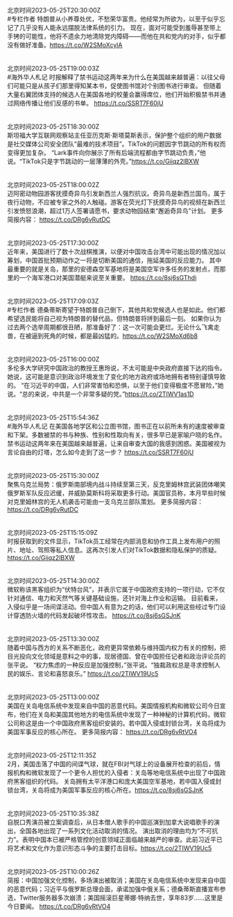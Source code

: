 北京时间2023-05-25T20:30:00Z<br>#专栏作者 特朗普从小养尊处优，不愁荣华富贵。他经常为所欲为，以至于似乎忘记了几乎没有人能永远摆脱法律系统的引力。
现在，面对可能受到羞辱甚至带上手铐的可能性，他将不遗余力地清除党内障碍——而他在共和党内的对手，似乎都没有做好准备。https://t.co/W2SMoXcylA<br><br><br>北京时间2023-05-25T19:00:03Z<br>#海外华人札记 时报解释了禁书运动这两年来为什么在美国越来越普遍：以往父母们可能只是从孩子们那里得知某本书，促使图书馆对个别图书进行审查。
但随着大量右翼团体支持的候选人在美国各地的校董会赢得席位，他们开始积极禁书并通过网络传播让他们反感的书单。 https://t.co/SSRT7F60jU<br><br><br>北京时间2023-05-25T18:30:00Z<br>斯坦福大学互联网观察站主任亚历克斯·斯塔莫斯表示，保护整个组织的用户数据是社交媒体公司安全团队“最难的技术项目”。TikTok的问题因字节跳动的所有权而变得更加复杂。
“Lark事件向你展示了所有后端流程都由字节跳动负责，”他说。“TikTok只是字节跳动的一层薄薄的外壳。”https://t.co/Giiqz2lBXW<br><br><br>北京时间2023-05-25T18:00:02Z<br>迈阿密动物园游客抚摸奇异鸟引发新西兰人强烈抗议。奇异鸟是新西兰国鸟，属于夜行动物，不应被专家之外的人触碰。游客在荧光灯下抚摸奇异鸟的视频在新西兰引发愤怒浪潮，超过1万人签署请愿书，要求动物园结束“邂逅奇异鸟”计划。
更多简报内容： https://t.co/DRg6vRutDC<br><br><br>北京时间2023-05-25T17:30:00Z<br>近年来，美国进行了数十次战棋推演，以便对中国攻击台湾中可能出现的情况加以筹划，中国首批预期动作之一将是切断美国的通信，拖延美国的反应能力。
其中最重要的就是关岛，那里的安德森空军基地将是美国空军许多任务的发射点，而那里的一个海军港口对美国潜艇来说至关重要。 https://t.co/8sj6sGThdi<br><br><br>北京时间2023-05-25T17:09:03Z<br>#专栏作者 德桑蒂斯寄望于特朗普自己倒下，其他共和党候选人也是如此。他们都希望选民能将自己视为特朗普的替代品，但特朗普将拼到最后一刻。
如果你认为过去两个选举周期都很丑陋，那准备好了：这一次可能会更烂。无论什么飞禽走兽，在被逼到死角的时候，都是最凶猛的。https://t.co/W2SMoXd6b8<br><br><br>北京时间2023-05-25T16:00:00Z<br>多伦多大学研究中国政治的教授王惠玲说，不太可能是中央政府直接下达的指令。她说，这可能是意识到政治环境发生了变化的地方政府或场地拥有者特别谨慎导致的。
“在习近平的中国，人们非常害怕和恐惧，以至于他们变得极度不愿冒险，”她说。“总的来说，中共是一个非常多疑的党。”https://t.co/2TIWV1as1D<br><br><br>北京时间2023-05-25T15:54:36Z<br>#海外华人札记 在美国各地学区和公立图书馆，图书正在以前所未有的速度被审查和下架。多数被禁的书与种族、性别和性取向有关，很多早已是家喻户晓的名作。
禁书运动这两年来在美国越来越普遍，让来自审查大国的我感到困惑。美国被视为言论自由的灯塔，怎么如今走到了这一步？
https://t.co/SSRT7F60jU<br><br><br>北京时间2023-05-25T15:30:00Z<br>聚焦乌克兰局势：俄罗斯南部境内战斗持续至第三天，反克里姆林宫武装团体嘲笑俄罗斯军队反应迟缓，并威胁莫斯科将采取更多行动。美国官员称，本月早些时候对克里姆林宫的无人机袭击可能由一支乌克兰部队策划。
更多简报内容： https://t.co/DRg6vRutDC<br><br><br>北京时间2023-05-25T15:15:09Z<br>时报获取到的文件显示，TikTok员工经常在内部消息和协作工具上发布用户的照片、地址、驾照等私人信息。这再次引发人们对TikTok数据和隐私保护的质疑。https://t.co/Giiqz2lBXW<br><br><br>北京时间2023-05-25T14:30:00Z<br>微软称该黑客组织为“伏特台风”，并表示它属于中国政府支持的一项行动，它不仅针对通信、电力和天然气等关键基础设施，还针对海上作业和运输。
目前看来，入侵似乎是一场间谍活动。但中国人有意为之的话，他们可以利用这些经过专门设计穿透防火墙的代码发起破坏性攻击。 https://t.co/8sj6sGSJnK<br><br><br>北京时间2023-05-25T13:30:00Z<br>随着中国与西方的关系不断恶化，政府更异常依赖与维持国内权力有关的控制，把目光投向文化领域是意料之中的事，现居德国、曾在中国担任记者和政治评论员的张平说。
“权力焦虑的一种反应是加强控制，”张平说。“独裁政权总是寻求控制人民的娱乐、言论和喜怒哀乐。” https://t.co/2TIWV19Uc5<br><br><br>北京时间2023-05-25T13:00:00Z<br>美国在关岛电信系统中发现来自中国的恶意代码。美国情报机构和微软公司今日宣布，他们在关岛和美国其他地方的电信系统中发现了一种神秘的计算机代码，微软公司称这是由一个中国政府黑客组织安装的。若中国入侵或封锁台湾，关岛将成为美国军事反应的核心所在。
更多简报内容： https://t.co/DRg6vRtVO4<br><br><br>北京时间2023-05-25T12:11:35Z<br>2月，美国击落了中国的间谍气球，就在FBI对气球上的设备展开检查的前后，情报机构和微软发现了一个更令人担忧的入侵者：关岛等地电信系统中出现了中国政府黑客组织的代码。
关岛拥有太平洋港口和庞大美国空军基地，若中国入侵或封锁台湾，关岛将成为美国军事反应的核心所在。https://t.co/8sj6sGSJnK<br><br><br>北京时间2023-05-25T10:35:38Z<br>自脱口秀演员被立案调查后，从日本僧人歌手的中国巡演到加拿大说唱歌手的演出，全国各地出现了一系列文化活动取消的情况。
演出取消的理由均为“不可抗力”。表明中国本已被严格管控的创意领域正面临越来越严的审查。此前习近平已将艺术和文化作为意识形态斗争的主要打击目标。https://t.co/2TIWV19Uc5<br><br><br>北京时间2023-05-25T10:00:26Z<br>简报：中国加强文化控制，多场演出被取消；美国在关岛电信系统中发现来自中国的恶意代码；习近平与俄罗斯总理会面，承诺加强中俄关系；德桑蒂斯直播宣布参选，Twitter服务器多次崩溃；美国摇滚巨星蒂娜·特纳去世，享年83岁……这里是今日要闻。
https://t.co/DRg6vRtVO4<br><br><br>